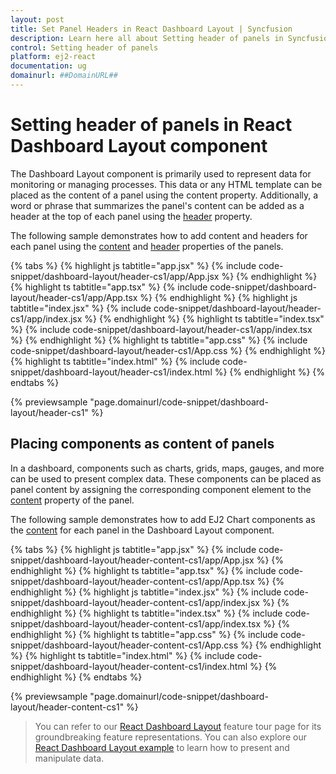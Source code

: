 ```yaml
---
layout: post
title: Set Panel Headers in React Dashboard Layout | Syncfusion
description: Learn here all about Setting header of panels in Syncfusion React Dashboard Layout  component of Syncfusion Essential JS 2 and more.
control: Setting header of panels 
platform: ej2-react
documentation: ug
domainurl: ##DomainURL##
---
```


# Setting header of panels in React Dashboard Layout  component

The Dashboard Layout  component is primarily used to represent data for monitoring or managing processes. This data or any HTML template can be placed as the content of a panel using the content property. Additionally, a word or phrase that summarizes the panel's content can be added as a header at the top of each panel using the [header](https://ej2.syncfusion.com/react/documentation/api/dashboard-layout/panelModel/#header) property.

The following sample demonstrates how to add content and headers for each panel using the [content](https://ej2.syncfusion.com/react/documentation/api/dashboard-layout/panelModel/#content) and [header](https://ej2.syncfusion.com/react/documentation/api/dashboard-layout/panelModel/#header) properties of the panels.

{% tabs %}
{% highlight js tabtitle="app.jsx" %}
{% include code-snippet/dashboard-layout/header-cs1/app/App.jsx %}
{% endhighlight %}
{% highlight ts tabtitle="app.tsx" %}
{% include code-snippet/dashboard-layout/header-cs1/app/App.tsx %}
{% endhighlight %}
{% highlight js tabtitle="index.jsx" %}
{% include code-snippet/dashboard-layout/header-cs1/app/index.jsx %}
{% endhighlight %}
{% highlight ts tabtitle="index.tsx" %}
{% include code-snippet/dashboard-layout/header-cs1/app/index.tsx %}
{% endhighlight %}
{% highlight ts tabtitle="app.css" %}
{% include code-snippet/dashboard-layout/header-cs1/App.css %}
{% endhighlight %}
{% highlight ts tabtitle="index.html" %}
{% include code-snippet/dashboard-layout/header-cs1/index.html %}
{% endhighlight %}
{% endtabs %}

 {% previewsample "page.domainurl/code-snippet/dashboard-layout/header-cs1" %}

## Placing components as content of panels

In a dashboard, components such as charts, grids, maps, gauges, and more can be used to present complex data. These components can be placed as panel content by assigning the corresponding component element to the [content](https://ej2.syncfusion.com/react/documentation/api/dashboard-layout/panelModel/#content) property of the panel.

The following sample demonstrates how to add EJ2 Chart components as the [content](https://ej2.syncfusion.com/react/documentation/api/dashboard-layout/panelModel/#content) for each panel in the Dashboard Layout  component.

{% tabs %}
{% highlight js tabtitle="app.jsx" %}
{% include code-snippet/dashboard-layout/header-content-cs1/app/App.jsx %}
{% endhighlight %}
{% highlight ts tabtitle="app.tsx" %}
{% include code-snippet/dashboard-layout/header-content-cs1/app/App.tsx %}
{% endhighlight %}
{% highlight js tabtitle="index.jsx" %}
{% include code-snippet/dashboard-layout/header-content-cs1/app/index.jsx %}
{% endhighlight %}
{% highlight ts tabtitle="index.tsx" %}
{% include code-snippet/dashboard-layout/header-content-cs1/app/index.tsx %}
{% endhighlight %}
{% highlight ts tabtitle="app.css" %}
{% include code-snippet/dashboard-layout/header-content-cs1/App.css %}
{% endhighlight %}
{% highlight ts tabtitle="index.html" %}
{% include code-snippet/dashboard-layout/header-content-cs1/index.html %}
{% endhighlight %}
{% endtabs %}

 {% previewsample "page.domainurl/code-snippet/dashboard-layout/header-content-cs1" %}

> You can refer to our [React Dashboard Layout](https://www.syncfusion.com/react-ui-components/react-dashboard-layout) feature tour page for its groundbreaking feature representations. You can also explore our [React Dashboard Layout example](https://ej2.syncfusion.com/react/demos/#/material/dashboard-layout/default) to learn how to present and manipulate data.